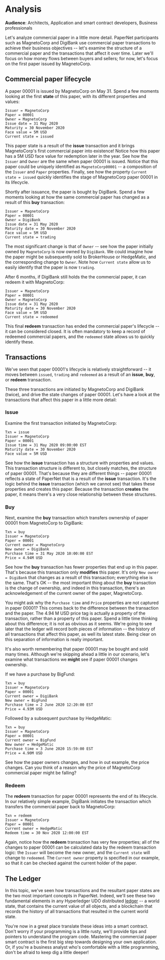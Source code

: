 # Analysis

**Audience**: Architects, Application and smart contract developers, Business
professionals

Let's analyze commercial paper in a little more detail. PaperNet participants
such as MagnetoCorp and DigiBank use commercial paper transactions to achieve
their business objectives -- let's examine the structure of a commercial paper
and the transactions that affect it over time. Later we'll focus on how money
flows between buyers and sellers; for now, let's focus on the first paper issued
by MagnetoCorp.

## Commercial paper lifecycle

A paper 00001 is issued by MagnetoCorp on May 31. Spend a few moments looking at
the first **state** of this paper, with its different properties and values:

```
Issuer = MagnetoCorp
Paper = 00001
Owner = MagnetoCorp
Issue date = 31 May 2020
Maturity = 30 November 2020
Face value = 5M USD
Current state = issued
```

This paper state is a result of the **issue** transaction and it brings
MagnetoCorp's first commercial paper into existence! Notice how this paper has a
5M USD face value for redemption later in the year. See how the `Issuer` and
`Owner` are the same when paper 00001 is issued. Notice that this paper could be
uniquely identified as `MagnetoCorp00001` -- a composition of the `Issuer` and
`Paper` properties. Finally, see how the property `Current state = issued`
quickly identifies the stage of MagnetoCorp paper 00001 in its lifecycle.

Shortly after issuance, the paper is bought by DigiBank. Spend a few moments
looking at how the same commercial paper has changed as a result of this **buy**
transaction:

```
Issuer = MagnetoCorp
Paper = 00001
Owner = DigiBank
Issue date = 31 May 2020
Maturity date = 30 November 2020
Face value = 5M USD
Current state = trading
```

The most significant change is that of `Owner` -- see how the paper initially
owned by `MagnetoCorp` is now owned by `DigiBank`.  We could imagine how the
paper might be subsequently sold to BrokerHouse or HedgeMatic, and the
corresponding change to `Owner`. Note how `Current state` allow us to easily
identify that the paper is now `trading`.

After 6 months, if DigiBank still holds the the commercial paper, it can redeem
it with MagnetoCorp:

```
Issuer = MagnetoCorp
Paper = 00001
Owner = MagnetoCorp
Issue date = 31 May 2020
Maturity date = 30 November 2020
Face value = 5M USD
Current state = redeemed
```

This final **redeem** transaction has ended the commercial paper's lifecycle --
it can be considered closed. It is often mandatory to keep a record of redeemed
commercial papers, and the `redeemed` state allows us to quickly identify these.

## Transactions

We've seen that paper 00001's lifecycle is relatively straightforward -- it
moves between `issued`, `trading` and `redeemed` as a result of an **issue**,
**buy**, or **redeem** transaction.

These three transactions are initiated by MagnetoCorp and DigiBank (twice), and
drive the state changes of paper 00001. Let's have a look at the transactions
that affect this paper in a little more detail:

### Issue

Examine the first transaction initiated by MagnetoCorp:

```
Txn = issue
Issuer = MagnetoCorp
Paper = 00001
Issue time = 31 May 2020 09:00:00 EST
Maturity date = 30 November 2020
Face value = 5M USD
```

See how the **issue** transaction has a structure with properties and values.
This transaction structure is different to, but closely matches, the structure
of paper 00001. That's because they are different things -- paper 00001 reflects
a state of PaperNet that is a result of the **issue** transaction. It's the
logic behind the **issue** transaction (which we cannot see) that takes these
properties and creates this paper. Because the transaction **creates** the
paper, it means there's a very close relationship between these structures.

### Buy

Next, examine the **buy** transaction which transfers ownership of paper 00001
from MagnetoCorp to DigiBank:

```
Txn = buy
Issuer = MagnetoCorp
Paper = 00001
Current owner = MagnetoCorp
New owner = DigiBank
Purchase time = 31 May 2020 10:00:00 EST
Price = 4.94M USD
```

See how the **buy** transaction has fewer properties that end up in this paper.
That's because this transaction only **modifies** this paper. It's only `New
owner = DigiBank` that changes as a result of this transaction; everything else
is the same. That's OK -- the most important thing about the **buy** transaction
is the change of ownership, and indeed in this transaction, there's an
acknowledgement of the current owner of the paper, MagnetoCorp.

You might ask why the `Purchase time` and `Price` properties are not captured in
paper 00001? This comes back to the difference between the transaction and the
paper. The 4.94 M USD price tag is actually a property of the transaction,
rather than a property of this paper. Spend a little time thinking about
this difference; it is not as obvious as it seems. We're going to see later
that the ledger will record both pieces of information -- the history of all
transactions that affect this paper, as well its latest state. Being clear on
this separation of information is really important.

It's also worth remembering that paper 00001 may be bought and sold many times.
Although we're skipping ahead a little in our scenario, let's examine what
transactions we **might** see if paper 00001 changes ownership.

If we have a purchase by BigFund:

```
Txn = buy
Issuer = MagnetoCorp
Paper = 00001
Current owner = DigiBank
New owner = BigFund
Purchase time = 2 June 2020 12:20:00 EST
Price = 4.93M USD
```
Followed by a subsequent purchase by HedgeMatic:
```
Txn = buy
Issuer = MagnetoCorp
Paper = 00001
Current owner = BigFund
New owner = HedgeMatic
Purchase time = 3 June 2020 15:59:00 EST
Price = 4.90M USD
```

See how the paper owners changes, and how in out example, the price changes. Can
you think of a reason why the price of MagnetoCorp commercial paper might be
falling?

### Redeem

The **redeem** transaction for paper 00001 represents the end of its lifecycle.
In our relatively simple example, DigiBank initiates the transaction which
transfers the commercial paper back to MagnetoCorp:

```
Txn = redeem
Issuer = MagnetoCorp
Paper = 00001
Current owner = HedgeMatic
Redeem time = 30 Nov 2020 12:00:00 EST
```

Again, notice how the **redeem** transaction has very few properties; all of the
changes to paper 00001 can be calculated data by the redeem transaction logic:
the `Issuer` will become the new owner, and the `Current state` will change to
`redeemed`. The `Current owner` property is specified in our example, so that it
can be checked against the current holder of the paper.

## The Ledger

In this topic, we've seen how transactions and the resultant paper states are
the two most important concepts in PaperNet. Indeed, we'll see these two
fundamental elements in any Hyperledger UDO distributed
[ledger](../ledger/ledger.html) -- a world state, that contains the current
value of all objects, and a blockchain that records the history of all
transactions that resulted in the current world state.

You're now in a great place translate these ideas into a smart contract. Don't
worry if your programming is a little rusty, we'll provide tips and pointers to
understand the program code. Mastering the commercial paper smart contract is
the first big step towards designing your own application. Or, if you're a
business analyst who's comfortable with a little programming, don't be afraid to
keep dig a little deeper!

<!--- Licensed under Creative Commons Attribution 4.0 International License
https://creativecommons.org/licenses/by/4.0/ -->
